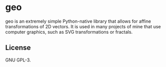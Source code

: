 # geo
geo is an extremely simple Python-native library that allows for affine
transformations of 2D vectors. It is used in many projects of mine that use
computer graphics, such as SVG transformations or fractals.

## License
GNU GPL-3.
